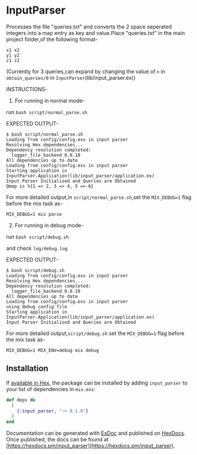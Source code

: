 # InputParser


Processes the file "queries.txt" and converts the 2 space seperated integers into a map entry as key and value.Place "queries.txt" in the main project folder,of the following format-

```
x1 x2
y1 y2
z1 z2
```

(Currently for 3 queries,can expand by changing the value of `n` in `obtain_queries/0` in `InputParser`(lib/input_parser.ex))

INSTRUCTIONS-

1. For running in normal mode-

run `bash script/normal_parse.sh`

EXPECTED OUTPUT-
```
$ bash script/normal_parse.sh 
Loading from config/config.exs in input parser
Resolving Hex dependencies...
Dependency resolution completed:
  logger_file_backend 0.0.10
All dependencies up to date
Loading from config/config.exs in input parser
Starting application in InputParser.Application(lib/input_parser/application.ex)
Input Parser Initialised and Queries are Obtained
Qmap is %{1 => 2, 3 => 4, 5 => 6}
```


For more detailed output,in `script/normal_parse.sh`,set the `MIX_DEBUG=1` flag before the mix task as-

`MIX_DEBUG=1 mix parse`

2. For running in debug mode-

run `bash script/debug.sh`

and check `log/debug.log`

EXPECTED OUTPUT-

```
$ bash script/debug.sh
Loading from config/config.exs in input parser
Resolving Hex dependencies...
Dependency resolution completed:
  logger_file_backend 0.0.10
All dependencies up to date
Loading from config/config.exs in input parser
using debug config file
Starting application in InputParser.Application(lib/input_parser/application.ex)
Input Parser Initialised and Queries are Obtained
```


For more detailed output,`script/debug.sh` set the `MIX_DEBUG=1` flag before the mix task as-

`MIX_DEBUG=1 MIX_ENV=debug mix debug`

## Installation

If [available in Hex](https://hex.pm/docs/publish), the package can be installed
by adding `input_parser` to your list of dependencies in `mix.exs`:

```elixir
def deps do
  [
    {:input_parser, "~> 0.1.0"}
  ]
end
```

Documentation can be generated with [ExDoc](https://github.com/elixir-lang/ex_doc)
and published on [HexDocs](https://hexdocs.pm). Once published, the docs can
be found at [https://hexdocs.pm/input_parser](https://hexdocs.pm/input_parser).

